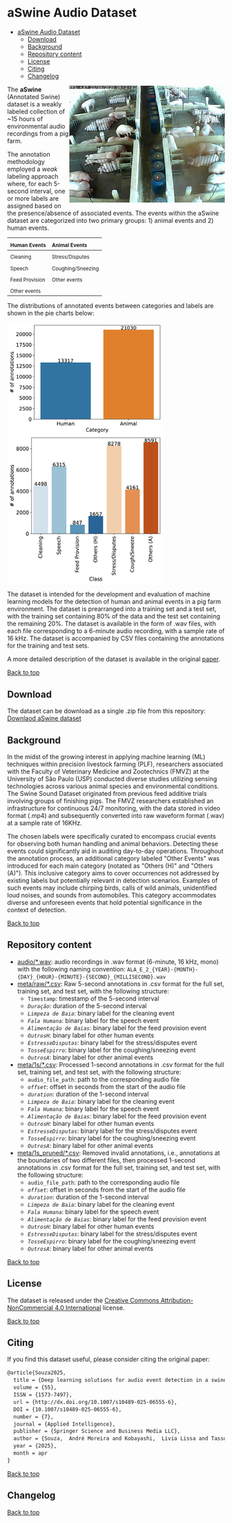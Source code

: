 # aSwine Audio Dataset

- [aSwine Audio Dataset](#aswine-audio-dataset)
  - [Download](#download)
  - [Background](#background)
  - [Repository content](#repository-content)
  - [License](#license)
  - [Citing](#citing)
  - [Changelog](#changelog)


<img src="fig_aswine_snapshot.png" alt="aSwine pig farm snapshot" title="aSwine pig farm snapshot" width=360 align="right" />

The **aSwine** (Annotated Swine) dataset is a weakly labeled collection of ~15 hours of environmental audio recordings from a pig farm. 

The annotation methodology employed a *weak* labeling approach where, for each 5-second interval, one or more labels are assigned based on the presence/absence of associated events. The events within the aSwine dataset are categorized into two primary groups: 1) animal events and 2) human events.

| <sub>Human Events</sub>   | <sub>Animal Events</sub>        |
| :---                      | :---                            |
| <sub>Cleaning</sub>       | <sub>Stress/Disputes</sub>      |
| <sub>Speech</sub>         | <sub>Coughing/Sneezing</sub>    |
| <sub>Feed Provision</sub> | <sub>Other events</sub>         |
| <sub>Other events</sub>   |                                 |

The distributions of annotated events between categories and labels are shown in the pie charts below:

<div style="overflow: auto;">
    <img src="fig_pie_chart_labels_human_animal_bar.png" alt="Image 1" width="360" style="float:left; margin-right:10px;">
    <img src="fig_pie_chart_labels_bar.png" alt="Image 2" width="360" style="float:left;">
</div>

The dataset is intended for the development and evaluation of machine learning models for the detection of human and animal events in a pig farm environment. The dataset is prearranged into a training set and a test set, with the training set containing 80% of the data and the test set containing the remaining 20%. The dataset is available in the form of .wav files, with each file corresponding to a 6-minute audio recording, with a sample rate of 16 kHz. The dataset is accompanied by CSV files containing the annotations for the training and test sets.

A more detailed description of the dataset is available in the original [paper](https://github.com/andremsouza/vision-aed-swine-barn-weak-labels).

[Back to top](#aswine-audio-dataset)

## Download

The dataset can be download as a single .zip file from this repository: [Downlaod aSwine dataset](https://github.com/andremsouza/aswine/archive/refs/heads/main.zip)

## Background

In the midst of the growing interest in applying machine learning (ML) techniques within precision livestock farming (PLF), researchers associated with the Faculty of Veterinary Medicine and Zootechnics (FMVZ) at the University of São Paulo (USP) conducted diverse studies utilizing sensing technologies across various animal species and environmental conditions. The Swine Sound Dataset originated from previous feed additive trials involving groups of finishing pigs. The FMVZ researchers established an infrastructure for continuous 24/7 monitoring, with the data stored in video format (.mp4) and subsequently converted into raw waveform format (.wav) at a sample rate of 16KHz.

The chosen labels were specifically curated to encompass crucial events for observing both human handling and animal behaviors. Detecting these events could significantly aid in auditing day-to-day operations. Throughout the annotation process, an additional category labeled "Other Events" was introduced for each main category (notated as "Others (H)" and "Others (A)"). This inclusive category aims to cover occurrences not addressed by existing labels but potentially relevant in detection scenarios. Examples of such events may include chirping birds, calls of wild animals, unidentified loud noises, and sounds from automobiles. This category accommodates diverse and unforeseen events that hold potential significance in the context of detection.

[Back to top](#aswine-audio-dataset)

## Repository content

- [audio/*.wav](audio/): audio recordings in .wav format (6-minute, 16 kHz, mono) with the following naming convention: `ALA_E_2_{YEAR}-{MONTH}-{DAY}_{HOUR}-{MINUTE}-{SECOND}_{MILLISECOND}.wav`
- [meta/raw/*.csv](meta/raw/): Raw 5-second annotations in .csv format for the full set, training set, and test set, with the following structure:
  - `Timestamp`: timestamp of the 5-second interval
  - *`Duração`*: duration of the 5-second interval
  - *`Limpeza de Baia`*: binary label for the cleaning event
  - *`Fala Humana`*: binary label for the speech event
  - *`Alimentação de Baias`*: binary label for the feed provision event
  - *`OutrosH`*: binary label for other human events
  - *`EstresseDisputas`*: binary label for the stress/disputes event
  - *`TosseEspirro`*: binary label for the coughing/sneezing event
  - *`OutrosA`*: binary label for other animal events
- [meta/1s/*.csv](meta/1s/): Processed 1-second annotations in .csv format for the full set, training set, and test set, with the following structure:
  - `audio_file_path`: path to the corresponding audio file
  - *`offset`*: offset in seconds from the start of the audio file
  - *`duration`*: duration of the 1-second interval
  - *`Limpeza de Baia`*: binary label for the cleaning event
  - *`Fala Humana`*: binary label for the speech event
  - *`Alimentação de Baias`*: binary label for the feed provision event
  - *`OutrosH`*: binary label for other human events
  - *`EstresseDisputas`*: binary label for the stress/disputes event
  - *`TosseEspirro`*: binary label for the coughing/sneezing event
  - *`OutrosA`*: binary label for other animal events
- [meta/1s_pruned/*.csv](meta/1s_pruned/): Removed invalid annotations, i.e., annotations at the boundaries of two different files, then processed 1-second annotations in .csv format for the full set, training set, and test set, with the following structure:
  - `audio_file_path`: path to the corresponding audio file
  - *`offset`*: offset in seconds from the start of the audio file
  - *`duration`*: duration of the 1-second interval
  - *`Limpeza de Baia`*: binary label for the cleaning event
  - *`Fala Humana`*: binary label for the speech event
  - *`Alimentação de Baias`*: binary label for the feed provision event
  - *`OutrosH`*: binary label for other human events
  - *`EstresseDisputas`*: binary label for the stress/disputes event
  - *`TosseEspirro`*: binary label for the coughing/sneezing event
  - *`OutrosA`*: binary label for other animal events

[Back to top](#aswine-audio-dataset)

## License

The dataset is released under the [Creative Commons Attribution-NonCommercial 4.0 International](https://creativecommons.org/licenses/by-nc/4.0/) license.

[Back to top](#aswine-audio-dataset)

## Citing

If you find this dataset useful, please consider citing the original paper:

```latex
@article{Souza2025,
  title = {Deep learning solutions for audio event detection in a swine barn using environmental audio and weak labels},
  volume = {55},
  ISSN = {1573-7497},
  url = {http://dx.doi.org/10.1007/s10489-025-06555-6},
  DOI = {10.1007/s10489-025-06555-6},
  number = {7},
  journal = {Applied Intelligence},
  publisher = {Springer Science and Business Media LLC},
  author = {Souza,  André Moreira and Kobayashi,  Livia Lissa and Tassoni,  Lucas Andrietta and Garbossa,  Cesar Augusto Pospissil and Ventura,  Ricardo Vieira and Machado de Sousa,  Elaine Parros},
  year = {2025},
  month = apr 
}
```

[Back to top](#aswine-audio-dataset)

## Changelog

[Back to top](#aswine-audio-dataset)
